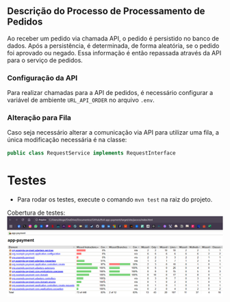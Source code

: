 ## Descrição do Processo de Processamento de Pedidos

Ao receber um pedido via chamada API, o pedido é persistido no banco de dados. Após a persistência, é determinada, de forma aleatória, se o pedido foi aprovado ou negado. Essa informação é então repassada através da API para o serviço de pedidos.

### Configuração da API

Para realizar chamadas para a API de pedidos, é necessário configurar a variável de ambiente `URL_API_ORDER` no arquivo `.env`.

### Alteração para Fila

Caso seja necessário alterar a comunicação via API para utilizar uma fila, a única modificação necessária é na classe:

```java
public class RequestService implements RequestInterface
```

# Testes
* Para rodar os testes, execute o comando `mvn test` na raiz do projeto.

Cobertura de testes:
![img.png](img.png)
